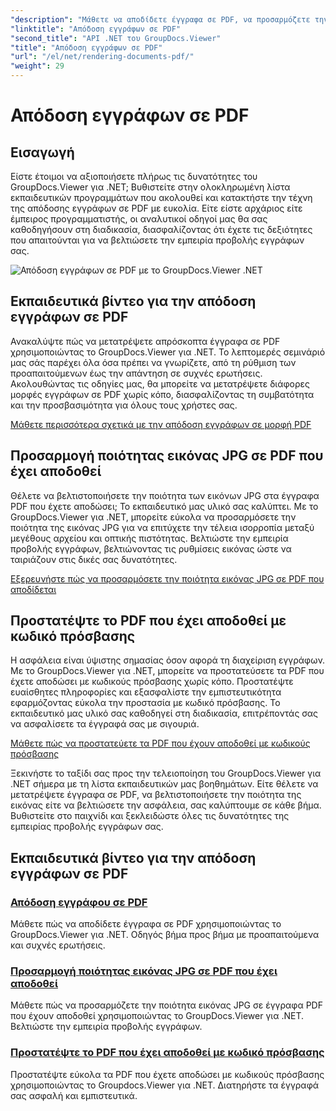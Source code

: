 ```yaml
---
"description": "Μάθετε να αποδίδετε έγγραφα σε PDF, να προσαρμόζετε την ποιότητα εικόνας JPG και να προστατεύετε PDF με κωδικούς πρόσβασης χρησιμοποιώντας το GroupDocs.Viewer για σεμινάρια .NET."
"linktitle": "Απόδοση εγγράφων σε PDF"
"second_title": "API .NET του GroupDocs.Viewer"
"title": "Απόδοση εγγράφων σε PDF"
"url": "/el/net/rendering-documents-pdf/"
"weight": 29
---
```


# Απόδοση εγγράφων σε PDF


## Εισαγωγή

Είστε έτοιμοι να αξιοποιήσετε πλήρως τις δυνατότητες του GroupDocs.Viewer για .NET; Βυθιστείτε στην ολοκληρωμένη λίστα εκπαιδευτικών προγραμμάτων που ακολουθεί και κατακτήστε την τέχνη της απόδοσης εγγράφων σε PDF με ευκολία. Είτε είστε αρχάριος είτε έμπειρος προγραμματιστής, οι αναλυτικοί οδηγοί μας θα σας καθοδηγήσουν στη διαδικασία, διασφαλίζοντας ότι έχετε τις δεξιότητες που απαιτούνται για να βελτιώσετε την εμπειρία προβολής εγγράφων σας.

![Απόδοση εγγράφων σε PDF με το GroupDocs.Viewer .NET](/viewer/rendering-documents-pdf/image.png)

## Εκπαιδευτικά βίντεο για την απόδοση εγγράφων σε PDF

Ανακαλύψτε πώς να μετατρέψετε απρόσκοπτα έγγραφα σε PDF χρησιμοποιώντας το GroupDocs.Viewer για .NET. Το λεπτομερές σεμινάριό μας σάς παρέχει όλα όσα πρέπει να γνωρίζετε, από τη ρύθμιση των προαπαιτούμενων έως την απάντηση σε συχνές ερωτήσεις. Ακολουθώντας τις οδηγίες μας, θα μπορείτε να μετατρέψετε διάφορες μορφές εγγράφων σε PDF χωρίς κόπο, διασφαλίζοντας τη συμβατότητα και την προσβασιμότητα για όλους τους χρήστες σας.

[Μάθετε περισσότερα σχετικά με την απόδοση εγγράφων σε μορφή PDF](./render-to-pdf/)

## Προσαρμογή ποιότητας εικόνας JPG σε PDF που έχει αποδοθεί

Θέλετε να βελτιστοποιήσετε την ποιότητα των εικόνων JPG στα έγγραφα PDF που έχετε αποδώσει; Το εκπαιδευτικό μας υλικό σας καλύπτει. Με το GroupDocs.Viewer για .NET, μπορείτε εύκολα να προσαρμόσετε την ποιότητα της εικόνας JPG για να επιτύχετε την τέλεια ισορροπία μεταξύ μεγέθους αρχείου και οπτικής πιστότητας. Βελτιώστε την εμπειρία προβολής εγγράφων, βελτιώνοντας τις ρυθμίσεις εικόνας ώστε να ταιριάζουν στις δικές σας δυνατότητες.

[Εξερευνήστε πώς να προσαρμόσετε την ποιότητα εικόνας JPG σε PDF που αποδίδεται](./adjust-jpg-quality-pdf/)

## Προστατέψτε το PDF που έχει αποδοθεί με κωδικό πρόσβασης

Η ασφάλεια είναι ύψιστης σημασίας όσον αφορά τη διαχείριση εγγράφων. Με το GroupDocs.Viewer για .NET, μπορείτε να προστατεύσετε τα PDF που έχετε αποδώσει με κωδικούς πρόσβασης χωρίς κόπο. Προστατέψτε ευαίσθητες πληροφορίες και εξασφαλίστε την εμπιστευτικότητα εφαρμόζοντας εύκολα την προστασία με κωδικό πρόσβασης. Το εκπαιδευτικό μας υλικό σας καθοδηγεί στη διαδικασία, επιτρέποντάς σας να ασφαλίσετε τα έγγραφά σας με σιγουριά.

[Μάθετε πώς να προστατεύετε τα PDF που έχουν αποδοθεί με κωδικούς πρόσβασης](./protect-pdf/)

Ξεκινήστε το ταξίδι σας προς την τελειοποίηση του GroupDocs.Viewer για .NET σήμερα με τη λίστα εκπαιδευτικών μας βοηθημάτων. Είτε θέλετε να μετατρέψετε έγγραφα σε PDF, να βελτιστοποιήσετε την ποιότητα της εικόνας είτε να βελτιώσετε την ασφάλεια, σας καλύπτουμε σε κάθε βήμα. Βυθιστείτε στο παιχνίδι και ξεκλειδώστε όλες τις δυνατότητες της εμπειρίας προβολής εγγράφων σας.
## Εκπαιδευτικά βίντεο για την απόδοση εγγράφων σε PDF
### [Απόδοση εγγράφου σε PDF](./render-to-pdf/)
Μάθετε πώς να αποδίδετε έγγραφα σε PDF χρησιμοποιώντας το GroupDocs.Viewer για .NET. Οδηγός βήμα προς βήμα με προαπαιτούμενα και συχνές ερωτήσεις.
### [Προσαρμογή ποιότητας εικόνας JPG σε PDF που έχει αποδοθεί](./adjust-jpg-quality-pdf/)
Μάθετε πώς να προσαρμόζετε την ποιότητα εικόνας JPG σε έγγραφα PDF που έχουν αποδοθεί χρησιμοποιώντας το GroupDocs.Viewer για .NET. Βελτιώστε την εμπειρία προβολής εγγράφων.
### [Προστατέψτε το PDF που έχει αποδοθεί με κωδικό πρόσβασης](./protect-pdf/)
Προστατέψτε εύκολα τα PDF που έχετε αποδώσει με κωδικούς πρόσβασης χρησιμοποιώντας το Groupdocs.Viewer για .NET. Διατηρήστε τα έγγραφά σας ασφαλή και εμπιστευτικά.
